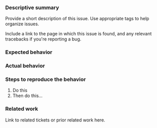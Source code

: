 ### Descriptive summary

Provide a short description of this issue. Use appropriate tags to help organize issues.

Include a link to the page in which this issue is found, and any relevant tracebacks if you're reporting a bug.

### Expected behavior

### Actual behavior

### Steps to reproduce the behavior

1. Do this
1. Then do this...

### Related work

Link to related tickets or prior related work here.
